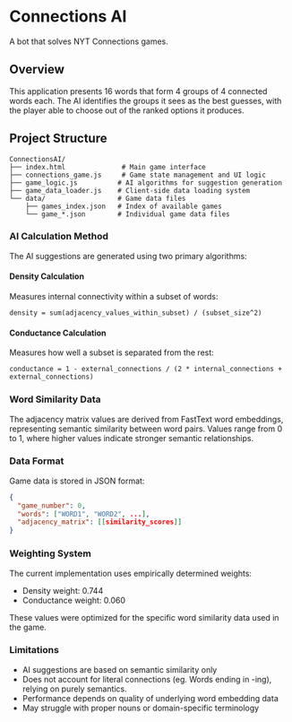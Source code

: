 # Connections AI

A bot that solves NYT Connections games.

## Overview

This application presents 16 words that form 4 groups of 4 connected words each. The AI identifies the groups it sees as the best guesses, with the player able to choose out of the ranked options it produces.

## Project Structure

```
ConnectionsAI/
├── index.html              # Main game interface
├── connections_game.js     # Game state management and UI logic
├── game_logic.js          # AI algorithms for suggestion generation
├── game_data_loader.js    # Client-side data loading system
└── data/                  # Game data files
    ├── games_index.json   # Index of available games
    └── game_*.json        # Individual game data files
```

### AI Calculation Method

The AI suggestions are generated using two primary algorithms:

#### Density Calculation
Measures internal connectivity within a subset of words:
```
density = sum(adjacency_values_within_subset) / (subset_size^2)
```

#### Conductance Calculation  
Measures how well a subset is separated from the rest:
```
conductance = 1 - external_connections / (2 * internal_connections + external_connections)
```

### Word Similarity Data

The adjacency matrix values are derived from FastText word embeddings, representing semantic similarity between word pairs. Values range from 0 to 1, where higher values indicate stronger semantic relationships.

### Data Format
Game data is stored in JSON format:
```json
{
  "game_number": 0,
  "words": ["WORD1", "WORD2", ...],
  "adjacency_matrix": [[similarity_scores]]
}
```

### Weighting System
The current implementation uses empirically determined weights:
- Density weight: 0.744
- Conductance weight: 0.060

These values were optimized for the specific word similarity data used in the game.

### Limitations
- AI suggestions are based on semantic similarity only
- Does not account for literal connections (eg. Words ending in -ing), relying on purely semantics.
- Performance depends on quality of underlying word embedding data
- May struggle with proper nouns or domain-specific terminology

